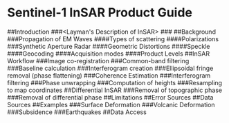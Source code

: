 
# Sentinel-1 InSAR Product Guide

##Introduction
###<Layman's Description of InSAR> 
###<Contents of InSAR guide>
##Background
###Propagation of EM Waves
####Types of scattering
####Polarizations
###Synthetic Aperture Radar
####Geometric Distortions
####Speckle
####Geocoding
####Acquisition modes
####Product Levels
##InSAR Workflow
###Image co-registration
###Common-band filtering
###Baseline calculation
###Interferogram creation
###Ellipsoidal fringe removal (phase flattening)
###Coherence Estimation
###Interferogram filtering
###Phase unwrapping
###Computation of heights
###Resampling to map coordinates
##Differential InSAR
###Removal of topographic phase
###Removal of differential phase
##Limitations
##Error Sources
##Data Sources
##Examples
###Surface Deformation 
###Volcanic Deformation
###Subsidence
###Earthquakes
##Data Access

